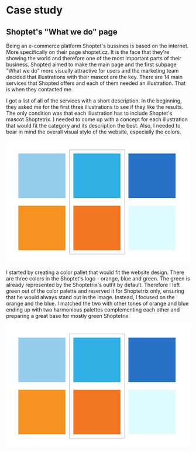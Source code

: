 # Case study

## Shoptet's "What we do" page

Being an e-commerce platform Shoptet's bussines is based on the internet. More specifically on their page shoptet.cz. It is the face that they're showing the world and therefore one of the most important parts of their business. Shopted aimed to make the main page and the first subpage "What we do" more visually attractive for users and the marketing team decided that illustrations with their mascot are the key. There are 14 main services that Shopted offers and each of them needed an illustration. That is when they contacted me.

I got a list of all of the services with a short description. In the beginning, they asked me for the first three illustrations to see if they like the results. The only condition was that each illustration has to include Shoptet's mascot Shoptetrix. I needed to come up with a concept for each illustration that would fit the category and its description the best. Also, I needed to bear in mind the overall visual style of the website, especially the colors.  

![color palette with oranges and blues.](img/paleta.png)

I started by creating a color pallet that would fit the website design. There are three colors in the Shoptet's logo - orange, blue and green. The green is already represented by the Shoptetrix's outfit by default. Therefore I left green out of the color palette and reserved it for Shoptetrix only, ensuring that he would always stand out in the image. Instead, I focused on the orange and the blue. I matched the two with other tones of orange and blue ending up with two harmonious palettes complementing each other and preparing a great base for mostly green Shoptetrix.

![color palette with oranges and blues.](img/paleta.png)





